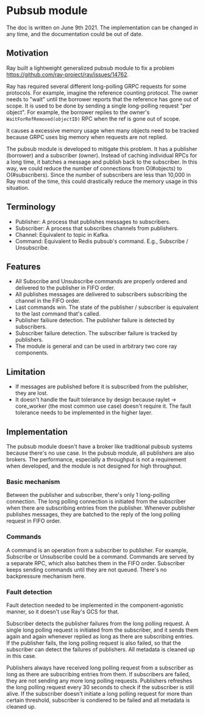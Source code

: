 # Pubsub module

The doc is written on June 9th 2021. The implementation can be changed in any
time, and the documentation could be out of date.

## Motivation

Ray built a lightweight generalized pubsub module to fix a problem
https://github.com/ray-project/ray/issues/14762.

Ray has required several different long-polling GRPC requests for some
protocols. For example, imagine the reference counting protocol. The owner
needs to "wait" until the borrower reports that the reference has gone out of
scope. It is used to be done by sending a single long-polling request "per
object". For example, the borrower replies to the owner's
`WaitForRefRemoved(objectID)` RPC when the ref is gone out of scope.

It causes a excessive memory usage when many objects need to be tracked because
GRPC uses big memory when requests are not replied.

The pubsub module is developed to mitigate this problem. It has a publisher
(borrower) and a subscriber (owner). Instead of caching individual RPCs for a
long time, it batches a message and publish back to the subscriber. In this
way, we could reduce the number of connections from O(#objects) to
O(#subscribers). Since the number of subscribers are less than 10,000 in Ray
most of the time, this could drastically reduce the memory usage in this
situation.

## Terminology

- Publisher: A process that publishes messages to subscribers.
- Subscriber: A process that subscribes channels from publishers.
- Channel: Equivalent to topic in Kafka.
- Command: Equivalent to Redis pubsub's command. E.g., Subscribe / Unsubscribe.

## Features

- All Subscribe and Unsubscribe commands are properly ordered and delivered to
  the publisher in FIFO order.
- All publishes messages are delivered to subscribers subscribing the channel
  in the FIFO order.
- Last commands win. The state of the publisher / subscriber is equivalent to
  the last command that's called.
- Publisher failiure detection. The publisher failure is detected by
  subscribers.
- Subscriber failure detection. The subscriber failure is tracked by
  publishers.
- The module is general and can be used in arbitrary two core ray components.

## Limitation

- If messages are published before it is subscribed from the publisher, they
  are lost.
- It doesn't handle the fault tolerance by design because raylet -> core_worker
  (the most common use case) doesn't require it. The fault tolerance needs to
  be implemented in the higher layer.

## Implementation

The pubsub module doesn't have a broker like traditional pubsub systems because
there's no use case. In the pubsub module, all publishers are also brokers. The
performance, especially a throughput is not a requirement when developed, and
the module is not designed for high throughput.

### Basic mechanism

Between the publisher and subscriber, there's only 1 long-polling connection.
The long polling connection is initiated from the subscriber when there are
subscribing entries from the publisher. Whenever publisher publishes messages,
they are batched to the reply of the long polling request in FIFO order.

### Commands

A command is an operation from a subscriber to publisher. For example,
Subscribe or Unsubscribe could be a command. Commands are served by a separate
RPC, which also batches them in the FIFO order. Subscriber keeps sending
commands until they are not queued. There's no backpressure mechanism here.

### Fault detection

Fault detection needed to be implemented in the component-agonistic manner, so
it doesn't use Ray's GCS for that.

Subscriber detects the publisher failures from the long polling request. A
single long polling request is initiated from the subscriber, and it sends them
again and again whenever replied as long as there are subscribing entries. If
the publisher fails, the long polling request is also failed, so that the
subscriber can detect the failures of publishers. All metadata is cleaned up in
this case.

Publishers always have received long polling request from a subscriber as long
as there are subscribing entries from them. If subscribers are failed, they are
not sending any more long polling requests. Publishers refreshes the long
polling request every 30 seconds to check if the subscriber is still alive. If
the subscriber doesn't initiate a long polling request for more than certain
threshold, subscriber is condiered to be failed and all metadata is cleaned up.
